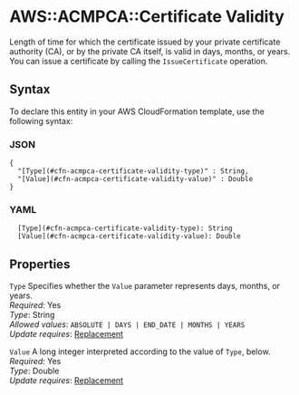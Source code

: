 # AWS::ACMPCA::Certificate Validity<a name="aws-properties-acmpca-certificate-validity"></a>

Length of time for which the certificate issued by your private certificate authority \(CA\), or by the private CA itself, is valid in days, months, or years\. You can issue a certificate by calling the `IssueCertificate` operation\.

## Syntax<a name="aws-properties-acmpca-certificate-validity-syntax"></a>

To declare this entity in your AWS CloudFormation template, use the following syntax:

### JSON<a name="aws-properties-acmpca-certificate-validity-syntax.json"></a>

```
{
  "[Type](#cfn-acmpca-certificate-validity-type)" : String,
  "[Value](#cfn-acmpca-certificate-validity-value)" : Double
}
```

### YAML<a name="aws-properties-acmpca-certificate-validity-syntax.yaml"></a>

```
  [Type](#cfn-acmpca-certificate-validity-type): String
  [Value](#cfn-acmpca-certificate-validity-value): Double
```

## Properties<a name="aws-properties-acmpca-certificate-validity-properties"></a>

`Type`  <a name="cfn-acmpca-certificate-validity-type"></a>
Specifies whether the `Value` parameter represents days, months, or years\.  
*Required*: Yes  
*Type*: String  
*Allowed values*: `ABSOLUTE | DAYS | END_DATE | MONTHS | YEARS`  
*Update requires*: [Replacement](https://docs.aws.amazon.com/AWSCloudFormation/latest/UserGuide/using-cfn-updating-stacks-update-behaviors.html#update-replacement)

`Value`  <a name="cfn-acmpca-certificate-validity-value"></a>
A long integer interpreted according to the value of `Type`, below\.  
*Required*: Yes  
*Type*: Double  
*Update requires*: [Replacement](https://docs.aws.amazon.com/AWSCloudFormation/latest/UserGuide/using-cfn-updating-stacks-update-behaviors.html#update-replacement)